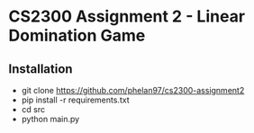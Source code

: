 # CS2300 Assignment 2 - Linear Domination Game

## Installation
* git clone https://github.com/phelan97/cs2300-assignment2
* pip install -r requirements.txt
* cd src
* python main.py
